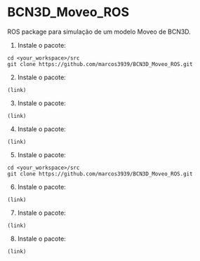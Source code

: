# BCN3D_Moveo_ROS
ROS package para simulação de um modelo Moveo de BCN3D.
1. Instale o pacote:
``` 
cd <your_workspace>/src
git clone https://github.com/marcos3939/BCN3D_Moveo_ROS.git
```
2. Instale o pacote:
```
(link)
```
3. Instale o pacote:
``` 
(link)
```
4. Instale o pacote:
```
(link)
```
5. Instale o pacote:
``` 
cd <your_workspace>/src
git clone https://github.com/marcos3939/BCN3D_Moveo_ROS.git
```
6. Instale o pacote:
```
(link)
```
7. Instale o pacote:
``` 
(link)
```
8. Instale o pacote:
```
(link)
```

